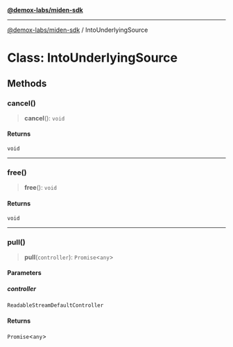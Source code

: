 [**@demox-labs/miden-sdk**](../README.md)

***

[@demox-labs/miden-sdk](../README.md) / IntoUnderlyingSource

# Class: IntoUnderlyingSource

## Methods

### cancel()

> **cancel**(): `void`

#### Returns

`void`

***

### free()

> **free**(): `void`

#### Returns

`void`

***

### pull()

> **pull**(`controller`): `Promise`\<`any`\>

#### Parameters

##### controller

`ReadableStreamDefaultController`

#### Returns

`Promise`\<`any`\>
